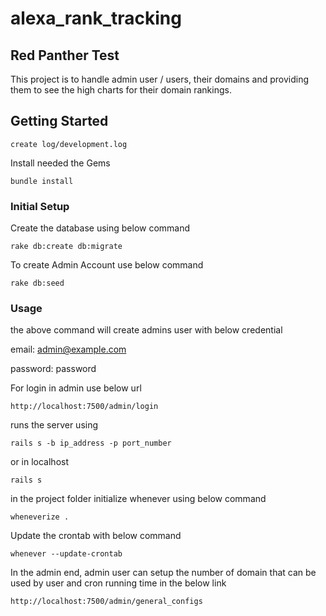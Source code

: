 # alexa_rank_tracking
## Red Panther Test

This project is to handle admin user / users, their domains and providing them to see the high charts for their domain rankings.

## Getting Started

```
create log/development.log
```

Install needed the Gems

```
bundle install
```

### Initial Setup

Create the database using below command

```
rake db:create db:migrate
```

To create Admin Account use below command

```
rake db:seed
```

### Usage

the above command will create admins user with below credential

email: admin@example.com

password: password

For login in admin use below url

```
http://localhost:7500/admin/login
```

runs the server using

```
rails s -b ip_address -p port_number
```

or in localhost

```
rails s
```

in the project folder initialize whenever using below command

```
wheneverize .
```

Update the crontab with below command

```
whenever --update-crontab
```

In the admin end, admin user can setup the number of domain that can be used by user and cron running time in the below link

```
http://localhost:7500/admin/general_configs
```

